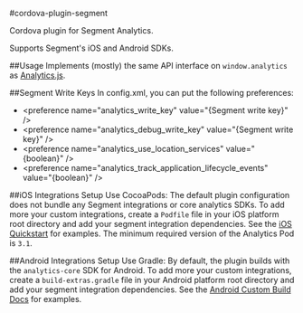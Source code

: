 #cordova-plugin-segment

Cordova plugin for Segment Analytics.

Supports Segment's iOS and Android SDKs.

##Usage
Implements (mostly) the same API interface on `window.analytics` as [Analytics.js][].

##Segment Write Keys
In config.xml, you can put the following preferences:
* \<preference name="analytics_write_key" value="{Segment write key}" />
* \<preference name="analytics_debug_write_key" value="{Segment write key}" />
* \<preference name="analytics_use_location_services" value="{boolean}" />
* \<preference name="analytics_track_application_lifecycle_events" value="{boolean}" />

##iOS Integrations Setup
Use CocoaPods:
The default plugin configuration does not bundle any Segment integrations or core analytics SDKs.
To add more your custom integrations, create a `Podfile` file in your iOS platform root directory and add your segment integration dependencies. See the [iOS Quickstart][] for examples.
The minimum required version of the Analytics Pod is `3.1`.

##Android Integrations Setup
Use Gradle:
By default, the plugin builds with the `analytics-core` SDK for Android.
To add more your custom integrations, create a `build-extras.gradle` file in your Android platform root directory and add your segment integration dependencies. See the [Android Custom Build Docs][] for examples.

[Analytics.js]: https://segment.io/docs/libraries/analytics.js
[iOS Quickstart]: https://segment.com/docs/libraries/ios/quickstart/
[Android Custom Build Docs]: https://segment.com/docs/libraries/android/#custom-builds
